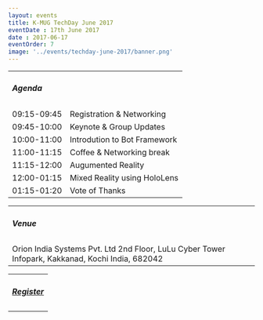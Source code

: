 ```yaml
---
layout: events
title: K-MUG TechDay June 2017
eventDate : 17th June 2017
date : 2017-06-17
eventOrder: 7
image: '../events/techday-june-2017/banner.png'
---
```

<div class="col-lg-10 col-lg-offset-1 text-center">
    <table class="table">
        <tr><td colspan="2"><h5>Agenda</h5></td></tr>
        <tr><td class="col-md-6">09:15-09:45</td><td class="col-md-6">Registration &amp; Networking</td></tr>
        <tr><td class="col-md-6">09:45-10:00</td><td class="col-md-6">Keynote &amp; Group Updates</td></tr>
        <tr><td class="col-md-6">10:00-11:00</td><td class="col-md-6">Introdution to Bot Framework</td></tr>
        <tr><td class="col-md-6">11:00-11:15</td><td class="col-md-6">Coffee &amp; Networking break</td></tr>
        <tr><td class="col-md-6">11:15-12:00</td><td class="col-md-6">Augumented Reality</td></tr>
        <tr><td class="col-md-6">12:00-01:15</td><td class="col-md-6">Mixed Reality using HoloLens</td></tr>
        <tr><td class="col-md-6">01:15-01:20</td><td class="col-md-6">Vote of Thanks</td></tr>
    </table>
    <table class="table">
        <tr><td colspan="2"><h5>Venue</h5></td></tr>
        <tr><td colspan="2">
        Orion India Systems Pvt. Ltd
        2nd Floor, LuLu Cyber Tower
        Infopark, Kakkanad, Kochi
        India, 682042
        </td></tr>
    </table>
     <table class="table">
        <tr><td colspan="2"><h5><a href="https://kmug-june2017.eventbrite.com">Register</a></h5></td></tr>
    </table>
</div>
